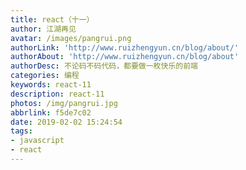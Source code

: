```yaml
---
title: react（十一）
author: 江湖再见
avatar: /images/pangrui.png
authorLink: 'http://www.ruizhengyun.cn/blog/about/'
authorAbout: 'http://www.ruizhengyun.cn/blog/about'
authorDesc: 不论码不码代码，都要做一枚快乐的前端
categories: 编程
keywords: react-11
description: react-11
photos: /img/pangrui.jpg
abbrlink: f5de7c02
date: 2019-02-02 15:24:54
tags:
- javascript
- react
---
```

